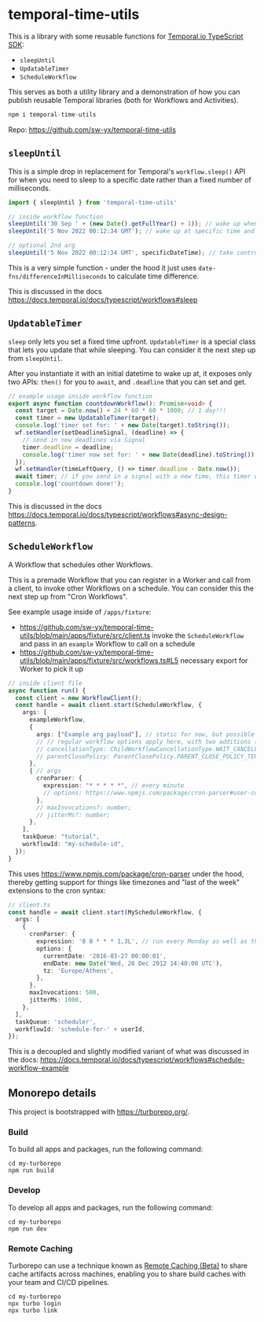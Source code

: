 # temporal-time-utils

This is a library with some reusable functions for [Temporal.io TypeScript SDK](https://docs.temporal.io/docs/typescript/introduction):

- `sleepUntil`
- `UpdatableTimer`
- `ScheduleWorkflow`

This serves as both a utility library and a demonstration of how you can publish reusable Temporal libraries (both for Workflows and Activities).

```ts
npm i temporal-time-utils
```

Repo: https://github.com/sw-yx/temporal-time-utils

## `sleepUntil`

This is a simple drop in replacement for Temporal's `workflow.sleep()` API for when you need to sleep to a specific date rather than a fixed number of milliseconds.

```ts
import { sleepUntil } from 'temporal-time-utils'

// inside workflow function
sleepUntil('30 Sep ' + (new Date().getFullYear() + 1)); // wake up when September ends
sleepUntil('5 Nov 2022 00:12:34 GMT'); // wake up at specific time and timezone

// optional 2nd arg
sleepUntil('5 Nov 2022 00:12:34 GMT', specificDateTime); // take control over the "start" time in case you need to
```

This is a very simple function - under the hood it just uses `date-fns/differenceInMilliseconds` to calculate time difference.

This is discussed in the docs https://docs.temporal.io/docs/typescript/workflows#sleep

## `UpdatableTimer`

`sleep` only lets you set a fixed time upfront. 
`UpdatableTimer` is a special class that lets you update that while sleeping.
You can consider it the next step up from `sleepUntil`.

After you instantiate it with an initial datetime to wake up at, it exposes only two APIs: `then()` for you to `await`, and `.deadline` that you can set and get.

```ts
// example usage inside workflow function
export async function countdownWorkflow(): Promise<void> {
  const target = Date.now() + 24 * 60 * 60 * 1000; // 1 day!!!
  const timer = new UpdatableTimer(target);
  console.log('timer set for: ' + new Date(target).toString());
  wf.setHandler(setDeadlineSignal, (deadline) => {
    // send in new deadlines via Signal
    timer.deadline = deadline;
    console.log('timer now set for: ' + new Date(deadline).toString());
  });
  wf.setHandler(timeLeftQuery, () => timer.deadline - Date.now());
  await timer; // if you send in a signal with a new time, this timer will resolve earlier!
  console.log('countdown done!');
}
```

This is discussed in the docs https://docs.temporal.io/docs/typescript/workflows#async-design-patterns.

## `ScheduleWorkflow`

A Workflow that schedules other Workflows.

This is a premade Workflow that you can register in a Worker and call from a client, to invoke other Workflows on a schedule. You can consider this the next step up from "Cron Workflows".

See example usage inside of `/apps/fixture`:

- https://github.com/sw-yx/temporal-time-utils/blob/main/apps/fixture/src/client.ts invoke the `ScheduleWorkflow` and pass in an `example` Workflow to call on a schedule
- https://github.com/sw-yx/temporal-time-utils/blob/main/apps/fixture/src/workflows.ts#L5 necessary export for Worker to pick it up

```ts
// inside client file
async function run() {
  const client = new WorkflowClient();
  const handle = await client.start(ScheduleWorkflow, {
    args: [
      exampleWorkflow,
      {
        args: ["Example arg payload"], // static for now, but possible to modify to make dynamic in future - ask swyx
        // // regular workflow options apply here, with two additions (defaults shown):
        // cancellationType: ChildWorkflowCancellationType.WAIT_CANCELLATION_COMPLETED,
        // parentClosePolicy: ParentClosePolicy.PARENT_CLOSE_POLICY_TERMINATE
      },
      { // args 
        cronParser: {
          expression: "* * * * *", // every minute
          // options: https://www.npmjs.com/package/cron-parser#user-content-options
        },
        // maxInvocations?: number; 
        // jitterMs?: number;
      },
    ],
    taskQueue: "tutorial",
    workflowId: "my-schedule-id",
  });
}
```

This uses https://www.npmjs.com/package/cron-parser under the hood, thereby getting support for things like timezones and "last of the week" extensions to the cron syntax:

```ts
// client.ts
const handle = await client.start(MyScheduleWorkflow, {
  args: [
    {
      cronParser: {
        expression: '0 0 * * * 1,3L', // run every Monday as well as the last Wednesday of the month
        options: {
          currentDate: '2016-03-27 00:00:01',
          endDate: new Date('Wed, 26 Dec 2012 14:40:00 UTC'),
          tz: 'Europe/Athens',
        },
      },
      maxInvocations: 500,
      jitterMs: 1000,
    },
  ],
  taskQueue: 'scheduler',
  workflowId: 'schedule-for-' + userId,
});
```

This is a decoupled and slightly modified variant of what was discussed in the docs: https://docs.temporal.io/docs/typescript/workflows#schedule-workflow-example

## Monorepo details

This project is bootstrapped with https://turborepo.org/.

### Build

To build all apps and packages, run the following command:

```
cd my-turborepo
npm run build
```

### Develop

To develop all apps and packages, run the following command:

```
cd my-turborepo
npm run dev
```

### Remote Caching

Turborepo can use a technique known as [Remote Caching (Beta)](https://turborepo.org/docs/features/remote-caching) to share cache artifacts across machines, enabling you to share build caches with your team and CI/CD pipelines.

```
cd my-turborepo
npx turbo login
npx turbo link
```
